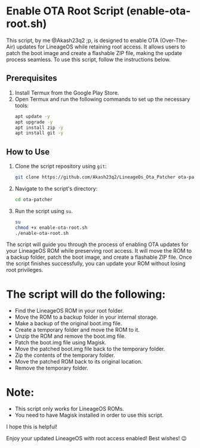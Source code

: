# Enable OTA Root Script (enable-ota-root.sh)

This script, by me @Akash23q2 ;p, is designed to enable OTA (Over-The-Air) updates for LineageOS while retaining root access. It allows users to patch the boot image and create a flashable ZIP file, making the update process seamless. To use this script, follow the instructions below.

## Prerequisites
1. Install Termux from the Google Play Store.
2. Open Termux and run the following commands to set up the necessary tools:
   ```bash
   apt update -y
   apt upgrade -y
   apt install zip -y
   apt install git -y
   ```

## How to Use
1. Clone the script repository using `git`:
   ```bash
   git clone https://github.com/Akash23q2/LineageOs_Ota_Patcher ota-patcher
   ```
   
2. Navigate to the script's directory:
   ```bash
   cd ota-patcher
   ```

3. Run the script using `su`.
   ```bash
   su
   chmod +x enable-ota-root.sh
   ./enable-ota-root.sh

   ```

The script will guide you through the process of enabling OTA updates for your LineageOS ROM while preserving root access. It will move the ROM to a backup folder, patch the boot image, and create a flashable ZIP file. Once the script finishes successfully, you can update your ROM without losing root privileges.
#
# The script will do the following:
> 


* Find the LineageOS ROM in your root folder.
* Move the ROM to a backup folder in your internal storage.
* Make a backup of the original boot.img file.
* Create a temporary folder and move the ROM to it.
* Unzip the ROM and remove the boot.img file.
* Patch the boot.img file using Magisk.
* Move the patched boot.img file back to the temporary folder.
* Zip the contents of the temporary folder.
* Move the patched ROM back to its original location.
* Remove the temporary folder.

# **Note:**

* This script only works for LineageOS ROMs.
* You need to have Magisk installed in order to use this script.

I hope this is helpful!

Enjoy your updated LineageOS with root access enabled! Best wishes! 😉
